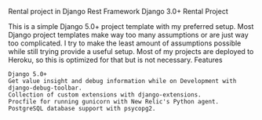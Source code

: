 Rental project in Django Rest Framework
Django 3.0+ Rental Project

This is a simple Django 5.0+ project template with my preferred setup. Most Django project templates make way too many assumptions or are just way too complicated. I try to make the least amount of assumptions possible while still trying provide a useful setup. Most of my projects are deployed to Heroku, so this is optimized for that but is not necessary.
Features

    Django 5.0+
    Get value insight and debug information while on Development with django-debug-toolbar.
    Collection of custom extensions with django-extensions.
    Procfile for running gunicorn with New Relic's Python agent.
    PostgreSQL database support with psycopg2.
